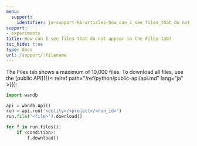 ```yaml
---
menu:
  support:
    identifier: ja-support-kb-articles-how_can_i_see_files_that_do_not_appear_in_the_files_tab
support:
- experiments
title: How can I see files that do not appear in the Files tab?
toc_hide: true
type: docs
url: /support/:filename
---
```


The Files tab shows a maximum of 10,000 files. To download all files, use the [public API]({{< relref path="/ref/python/public-api/api.md" lang="ja" >}}):

```python
import wandb

api = wandb.Api()
run = api.run('<entity>/<project>/<run_id>')
run.file('<file>').download()

for f in run.files():
    if <condition>:
        f.download()
```